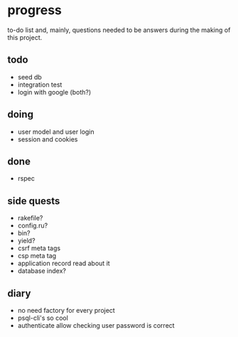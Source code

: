 # progress

to-do list and, mainly, questions needed to be answers during the making of this project.


## todo

- seed db
- integration test
- login with google (both?)


## doing

- user model and user login
- session and cookies


## done

- rspec


## side quests

- rakefile?
- config.ru?
- bin?
- yield?
- csrf meta tags
- csp meta tag
- application record read about it
- database index?


## diary

- no need factory for every project
- psql-cli's so cool
- authenticate allow checking user password is correct
